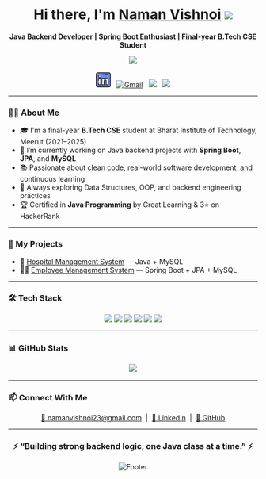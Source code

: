 <div align="center">
  <h1>Hi there, I'm <a href="https://github.com/Naman767">Naman Vishnoi</a> <img src="https://media.giphy.com/media/hvRJCLFzcasrR4ia7z/giphy.gif" width="28px"> </h1>
  <p><strong>Java Backend Developer | Spring Boot Enthusiast | Final-year B.Tech CSE Student</strong></p>
  <img src="https://pronoun.cyou/x/y?subject=He&object=Him&height=20">
</div>

<p align="center">
  <a href="https://www.linkedin.com/in/naman-vishnoi/"><img height="30" src="https://raw.githubusercontent.com/8bithemant/8bithemant/master/linkedin.png?raw=true"></a>&nbsp;&nbsp;
  <a href="mailto:namanvishnoi23@gmail.com"><img height="30" src="https://img.icons8.com/fluency/48/gmail-new.png" alt="Gmail"></a>&nbsp;&nbsp;
  <a href="https://github.com/Naman767"><img height="30" src="https://img.icons8.com/ios-glyphs/30/github.png"></a>&nbsp;&nbsp;
  <a href="https://www.hackerrank.com/profile/namanvishnoi23"><img height="30" src="https://cdn.worldvectorlogo.com/logos/hackerrank.svg"></a>
</p>

---

### 🙋‍♂️ About Me

- 🎓 I'm a final-year **B.Tech CSE** student at Bharat Institute of Technology, Meerut (2021–2025)  
- 🔭 I’m currently working on Java backend projects with **Spring Boot**, **JPA**, and **MySQL**
- 📚 Passionate about clean code, real-world software development, and continuous learning
- 🧠 Always exploring Data Structures, OOP, and backend engineering practices
- 🏆 Certified in **Java Programming** by Great Learning & 3⭐ on HackerRank

---

### 🚀 My Projects

- 🏥 [Hospital Management System](https://github.com/Naman767/Hospital-Management.git) — Java + MySQL  
- 🧑‍💼 [Employee Management System](https://github.com/Naman767/Employee-Management-with-Spring-Boot) — Spring Boot + JPA + MySQL

---

### 🛠 Tech Stack

<p align="center">
  <img src="https://img.icons8.com/color/48/java-coffee-cup-logo.png" height="40"/>  
  <img src="https://img.icons8.com/external-tal-revivo-shadow-tal-revivo/48/external-spring-boot-is-an-open-source-java-based-framework-used-to-create-a-micro-service-logo-shadow-tal-revivo.png" height="40"/>
  <img src="https://img.icons8.com/ios-filled/50/mysql-logo.png" height="40"/>
  <img src="https://img.icons8.com/color/48/000000/git.png" height="40"/>
  <img src="https://img.icons8.com/fluency/48/intellij-idea.png" height="40"/>
  <img src="https://img.icons8.com/fluency/48/visual-studio-code-2019.png" height="40"/>
</p>

---

### 📊 GitHub Stats

<p align="center">
  <img src="https://github-readme-stats.vercel.app/api?username=Naman767&show_icons=true&theme=radical" />
</p>

---

### 📫 Connect With Me

<p align="center">
  <a href="mailto:namanvishnoi23@gmail.com">📧 namanvishnoi23@gmail.com</a> &nbsp;|&nbsp;
  <a href="https://www.linkedin.com/in/naman-vishnoi/">💼 LinkedIn</a> &nbsp;|&nbsp;
  <a href="https://github.com/Naman767">🐙 GitHub</a>
</p>

---

<h3 align="center">⚡️ “Building strong backend logic, one Java class at a time.” ⚡️</h3>

<p align="center">
  <img src="https://raw.githubusercontent.com/mayhemantt/mayhemantt/Update/svg/Bottom.svg" alt="Footer" />
</p>

